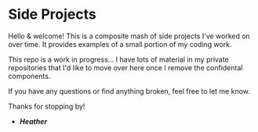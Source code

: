# Side Projects

Hello & welcome!  This is a composite mash of side projects I've worked on over time.  It provides examples of a small portion of my coding work.

This repo is a work in progress...  I have lots of material in my private repositories that I'd like to move over here once I remove the confidental components.

If you have any questions or find anything broken, feel free to let me know.

Thanks for stopping by!

 - ***Heather***

